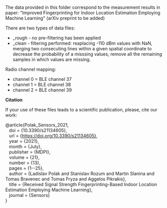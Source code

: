 The data provided in this folder correspond to the measurement results in paper:
"Improved Fingerprinting for Indoor Location Estimation Employing Machine Learning"
(arXiv preprint to be added)

There are two types of data files:
* _rough - no pre-filtering has been applied
* _clean - filtering performed: reaplacing -110 dBm values with NaN, merging two consecuting lines within a given spatial coordinate to decrease the probability of a misssing values, remove all the remaining samples in which values are missing.

Radio channel mapping:
* channel 0 = BLE channel 37
* channel 1 = BLE channel 38
* channel 2 = BLE channel 39

**Citation**

If your use of these files leads to a scientific publication, please, cite our work:

@article{Polak_Sensors_2021,\
&nbsp;&nbsp;     doi = {10.3390/s21134605},\
&nbsp;&nbsp;     url = {https://doi.org/10.3390/s21134605}, \
&nbsp;&nbsp;     year = {2021},\
&nbsp;&nbsp;     month = {July},\
&nbsp;&nbsp;     publisher = {MDPI},\
&nbsp;&nbsp;     volume = {21},\
&nbsp;&nbsp;     number = {13},\
&nbsp;&nbsp;     pages = {1--25},\
&nbsp;&nbsp;     author = {Ladislav Polak and Stanislav Rozum and Martin Slanina and Tomas Bravenec and Tomas Fryza and Aggelos Pikrakis},\
&nbsp;&nbsp;     title = {Received Signal Strength Fingerprinting-Based Indoor Location Estimation Employing Machine Learning},\
&nbsp;&nbsp;     journal = {Sensors}\
}
